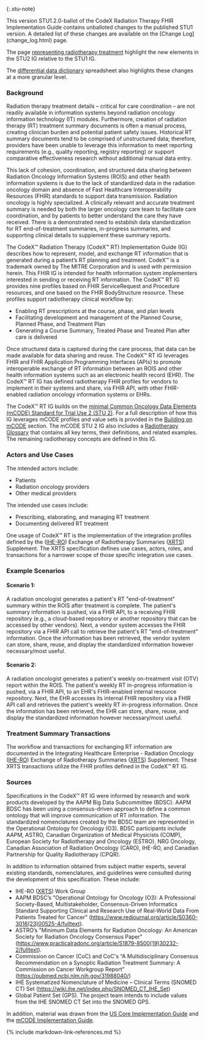  {:.stu-note}
<div class="note-to-balloters" markdown="1">
This version STU1.2.0-ballot of the CodeX Radiation Therapy FHIR Implementation Guide contains unballoted changes to the published STU1 version.  A detailed list of these changes are available on  the  [Change Log](change_log.html) page.

The page [representing radiotherapy treatment](representing_radiotherapy_treatment.html) highlight the new elements in the STU2 IG relative to the STU1 IG.

The [differential data dictionary](CodexRTDataDictionary-STU2-vs-STU1.xlsx) spreadsheet also highlights these changes at a more granular level.
</div><!-- stu-note -->

### Background
Radiation therapy treatment details – critical for care coordination – are not readily available in information systems beyond radiation oncology information technology (IT) modules. Furthermore, creation of radiation therapy (RT) treatment summary documents is often a manual process, creating clinician burden and potential patient safety issues. Historical RT summary documents tend to be comprised of unstructured data; therefore, providers have been unable to leverage this information to meet reporting requirements (e.g., quality reporting, registry reporting) or support comparative effectiveness research without additional manual data entry.

This lack of cohesion, coordination, and structured data sharing between Radiation Oncology Information Systems (ROIS) and other health information systems is due to the lack of standardized data in the radiation oncology domain and absence of Fast Healthcare Interoperability Resources (FHIR) standards to support data transmission. Radiation oncology is highly specialized. A clinically relevant and accurate treatment summary is needed by both the larger oncology care team to facilitate care coordination, and by patients to better understand the care they have received. There is a demonstrated need to establish data standardization for RT end-of-treatment summaries, in-progress summaries, and supporting clinical details to supplement these summary reports.

The CodeX™ Radiation Therapy (CodeX™ RT) Implementation Guide (IG) describes how to represent, model, and exchange RT information that is generated during a patient’s RT planning and treatment. CodeX™ is a trademark owned by The MITRE Corporation and is used with permission herein.  This FHIR IG is intended for health information system implementers interested in sending or receiving RT information. The CodeX™ RT IG provides nine profiles based on FHIR ServiceRequest and Procedure resources, and one based on the FHIR BodyStructure resource. These profiles support radiotherapy clinical workflow by:

* Enabling RT prescriptions at the course, phase, and plan levels
* Facilitating development and management of the Planned Course, Planned Phase, and Treatment Plan
* Generating a Course Summary, Treated Phase and Treated Plan after care is delivered

Once structured data is captured during the care process, that data can be made available for data sharing and reuse.
The CodeX™ RT IG leverages FHIR and FHIR Application Programming Interfaces (APIs) to promote interoperable exchange of RT information between an ROIS and other health information systems such as an electronic health record (EHR). The CodeX™ RT IG has defined radiotherapy FHIR profiles for vendors to implement in their systems and share, via FHIR API, with other FHIR-enabled radiation oncology information systems or EHRs.

The CodeX™ RT IG builds on the [minimal Common Oncology Data Elements (mCODE) Standard for Trial Use 2 (STU 2)](https://hl7.org/fhir/us/mcode/STU2.1).  For a full description of how this IG leverages mCODE profiles and value sets is provided in the [Building on mCODE](building_on_mcode.html) section.  The mCODE STU 2 IG also includes a [Radiotherapy Glossary](https://hl7.org/fhir/us/mcode/glossary.html) that contains all key terms, their definitions, and related examples. The remaining radiotherapy concepts are defined in this IG.

### Actors and Use Cases
The intended actors include:
* Patients
* Radiation oncology providers
* Other medical providers

The intended use cases include:
* Prescribing, elaborating, and managing RT treatment
* Documenting delivered RT treatment

One usage of CodeX™ RT is the implementation of the integration profiles defined by the ([IHE-RO](https://www.ihe-ro.org/)) Exchange of Radiotherapy Summaries ([XRTS](https://www.ihe-ro.org/doku.php?id=doc:profiles:xrts)) Supplement. The XRTS specification defines use cases, actors, roles, and transactions for a narrower scope of those specific integration use cases.

### Example Scenarios
#### Scenario 1:
A radiation oncologist generates a patient's RT "end-of-treatment" summary within the ROIS after treatment is complete. The patient's summary information is pushed, via a FHIR API, to a receiving FHIR repository (e.g., a cloud-based repository or another repository that can be accessed by other vendors). Next, a vendor system accesses the FHIR repository via a FHIR API call to retrieve the patient's RT "end-of-treatment" information. Once the information has been retrieved, the vendor system can store, share, reuse, and display the standardized information however necessary/most useful.

#### Scenario 2:
A radiation oncologist generates a patient's weekly on-treatment visit (OTV) report within the ROIS. The patient's weekly RT in-progress information is pushed, via a FHIR API, to an EHR's FHIR-enabled internal resource repository. Next, the EHR accesses its internal FHIR repository via a FHIR API call and retrieves the patient's weekly RT in-progress information. Once the information has been retrieved, the EHR can store, share, reuse, and display the standardized information however necessary/most useful.

### Treatment Summary Transactions
The workflow and transactions for exchanging RT information are documented in the Integrating Healthcare Enterprise - Radiation Oncology ([IHE-RO](https://www.ihe-ro.org/)) Exchange of Radiotherapy Summaries ([XRTS](https://www.ihe-ro.org/doku.php?id=doc:profiles:xrts)) Supplement. These XRTS transactions utilize the FHIR profiles defined in the CodeX™ RT IG.

### Sources

Specifications in the CodeX™ RT IG were informed by research and work products developed by the AAPM Big Data Subcommittee (BDSC). AAPM BDSC has been using a consensus-driven approach to define a common ontology that will improve communication of RT information. The standardized nomenclatures created by the BDSC team are represented in the Operational Ontology for Oncology (O3). BDSC participants include AAPM, ASTRO, Canadian Organization of Medical Physicists (COMP), European Society for Radiotherapy and Oncology (ESTRO), NRG Oncology, Canadian Association of Radiation Oncology (CARO), IHE-RO, and Canadian Partnership for Quality Radiotherapy (CPQR).

In addition to information obtained from subject matter experts, several existing standards, nomenclatures, and guidelines were consulted during the development of this specification. These include:

- IHE-RO ([XRTS](https://www.ihe-ro.org/doku.php?id=doc%3Aprofiles%3Axrts)) Work Group
- AAPM BDSC’s "Operational Ontology for Oncology (O3): A Professional Society-Based, Multistakeholder, Consensus-Driven Informatics Standard Supporting Clinical and Research Use of Real-World Data From Patients Treated for Cancer" (<https://www.redjournal.org/article/S0360-3016(23)00525-4/fulltext>).
- ASTRO’s "Minimum Data Elements for Radiation Oncology: An American Society for Radiation Oncology Consensus Paper" (<https://www.practicalradonc.org/article/S1879-8500(19)30232-2/fulltext>).
- Commission on Cancer (CoC) and CoC's “A Multidisciplinary Consensus Recommendation on a Synoptic Radiation Treatment Summary: A Commission on Cancer Workgroup Report” (<https://pubmed.ncbi.nlm.nih.gov/31988040/>)
- IHE Systematized Nomenclature of Medicine – Clinical Terms (SNOMED CT) Set (<https://wiki.ihe.net/index.php/SNOMED_CT_IHE_Set>)
- Global Patient Set (GPS). The project team intends to include values from the IHE SNOMED CT Set into the SNOMED GPS.

In addition, material was drawn from the [US Core Implementation Guide](https://hl7.org/fhir/us/core/) and the [mCODE Implementation Guide](https://hl7.org/fhir/us/mcode/STU2.1).


{% include markdown-link-references.md %}
